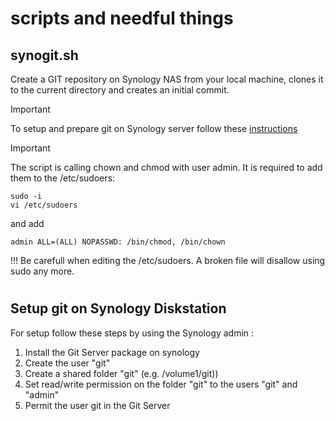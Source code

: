 # scripts and needful things

## synogit.sh
Create a GIT repository on Synology NAS from your local machine, clones it to the current directory and creates an initial commit. 

> [!IMPORTANT]
> To setup and prepare git on Synology server follow these [instructions](#setup-git-on-synology-diskstation)

> [!IMPORTANT]
> The script is calling chown and chmod with user admin. It is required to add them to the /etc/sudoers:
> ```
> sudo -i
> vi /etc/sudoers
> ```
> and add
> ```
> admin ALL=(ALL) NOPASSWD: /bin/chmod, /bin/chown
> ```
> !!! Be carefull when editing the /etc/sudoers. A broken file will disallow using sudo any more. 


#
## Setup git on Synology Diskstation
For setup follow these steps by using the Synology admin :
1. Install the Git Server package on synology
2. Create the user "git"
3. Create a shared folder "git" (e.g. /volume1/git))
4. Set read/write permission on the folder "git" to the users "git" and "admin"
5. Permit the user git in the Git Server
 
